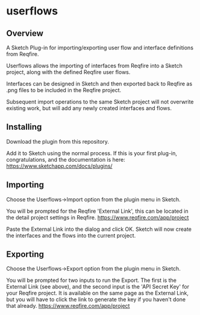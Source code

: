 # userflows
## Overview

A Sketch Plug-in for importing/exporting user flow and interface definitions from Reqfire.

Userflows allows the importing of interfaces from Reqfire into a Sketch project, along with the defined Reqfire user flows.

Interfaces can be designed in Sketch and then exported back to Reqfire as .png files to be included in the Reqfire project.

Subsequent import operations to the same Sketch project will not overwrite existing work, but will add any newly created interfaces and flows.

##  Installing

Download the plugin from this repository.

Add it to Sketch using the normal process.  If this is your first plug-in, congratulations, and the documentation is here: https://www.sketchapp.com/docs/plugins/

## Importing

Choose the Userflows->Import option from the plugin menu in Sketch.

You will be prompted for the Reqfire 'External Link', this can be located in the detail project settings in Reqfire. https://www.reqfire.com/app/project

Paste the External Link into the dialog and click OK.  Sketch will now create the interfaces and the flows into the current project.

## Exporting

Choose the Userflows->Export option from the plugin menu in Sketch.

You will be prompted for two inputs to run the Export.  The first is the External Link (see above), and the second input is the 'API Secret Key' for your Reqfire project.  It is available on the same page as the External Link, but you will have to click the link to generate the key if you haven't done that already. https://www.reqfire.com/app/project



